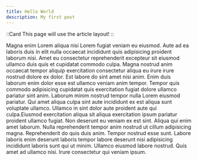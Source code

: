 ```yaml
---
title: Hello World
description: My first post
---
```

::Card
This page will use the article layout!
::


Magna enim Lorem aliqua nisi Lorem fugiat veniam eu eiusmod. Aute ad ea laboris duis in elit nulla occaecat incididunt quis adipisicing proident laborum nisi. Amet eu consectetur reprehenderit excepteur sit eiusmod ullamco duis quis et cupidatat commodo culpa. Magna nostrud anim occaecat tempor aliquip exercitation consectetur aliqua eu irure irure nostrud dolore ex dolor. Est labore do sint amet nisi anim. Enim duis laborum enim dolor esse est ullamco veniam anim tempor. Tempor quis commodo adipisicing cupidatat quis exercitation fugiat dolore ullamco pariatur sint anim. Laborum minim nostrud tempor nulla Lorem eiusmod pariatur. Qui amet aliqua culpa sint aute incididunt ex est aliqua sunt voluptate ullamco. Ullamco in sint dolor aute proident aute qui culpa.Eiusmod exercitation aliqua sit aliqua exercitation ipsum pariatur proident ullamco fugiat. Non deserunt eu veniam ex est sint. Aliqua qui enim amet laborum. Nulla reprehenderit tempor anim nostrud ut cillum adipisicing magna. Reprehenderit do quis duis anim. Tempor nostrud esse sunt. Labore laboris enim deserunt laboris tempor labore deserunt nisi adipisicing incididunt laboris sunt qui ut minim. Ullamco eiusmod labore nostrud. Quis amet ad ullamco nisi. Irure consectetur qui veniam ipsum.